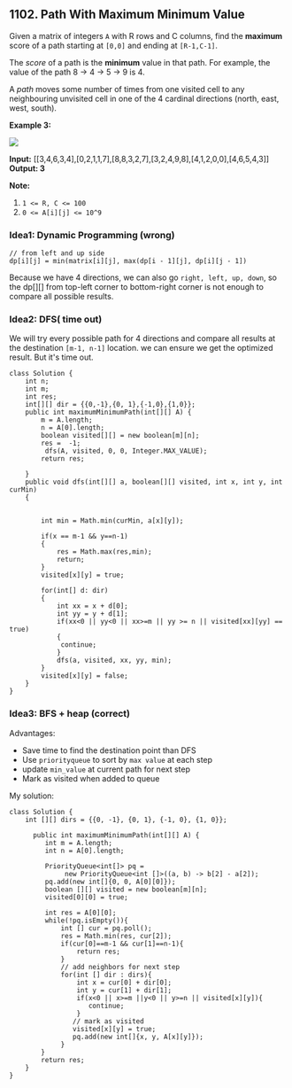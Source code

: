
## 1102. Path With Maximum Minimum Value

Given a matrix of integers  `A` with R rows and  C columns, find the  **maximum** score of a path starting at `[0,0]` and ending at  `[R-1,C-1]`.

The  _score_  of a path is the  **minimum**  value in that path. For example, the value of the path 8 → 4 → 5 → 9 is 4.

A  _path_  moves some number of times from one visited cell to any neighbouring unvisited cell in one of the 4 cardinal directions (north, east, west, south).

**Example 3:**

**![](https://assets.leetcode.com/uploads/2019/04/23/1313_ex3.JPG)**

**Input:** [[3,4,6,3,4],[0,2,1,1,7],[8,8,3,2,7],[3,2,4,9,8],[4,1,2,0,0],[4,6,5,4,3]]
**Output: 3**

**Note:**

1.  `1 <= R, C <= 100`
2.  `0 <= A[i][j] <= 10^9`

### Idea1: Dynamic Programming (wrong)
```
// from left and up side
dp[i][j] = min(matrix[i][j], max(dp[i - 1][j], dp[i][j - 1])
```
Because we have 4 directions, we can also go `right, left, up, down`, so the dp[][] from top-left corner to bottom-right corner is not enough to compare all possible results.

### Idea2: DFS( time out)
We will try every possible path for 4 directions and compare all results at the destination `[m-1, n-1]` location. we can ensure we get the optimized result.
But it's time out. 
```
class Solution {
    int n;
    int m;
    int res;
    int[][] dir = {{0,-1},{0, 1},{-1,0},{1,0}};
    public int maximumMinimumPath(int[][] A) {
        m = A.length;
        n = A[0].length;
        boolean visited[][] = new boolean[m][n];
        res =  -1;
         dfs(A, visited, 0, 0, Integer.MAX_VALUE);
        return res;
        
    }
    public void dfs(int[][] a, boolean[][] visited, int x, int y, int curMin)
    {
        
        
        int min = Math.min(curMin, a[x][y]);
        
        if(x == m-1 && y==n-1)
        {
            res = Math.max(res,min);
            return;
        }
        visited[x][y] = true;
        
        for(int[] d: dir)
        {
            int xx = x + d[0];
            int yy = y + d[1];
            if(xx<0 || yy<0 || xx>=m || yy >= n || visited[xx][yy] == true)    
            {
             continue;   
	        }
            dfs(a, visited, xx, yy, min);
        }
        visited[x][y] = false;
    }
}
```

### Idea3: BFS + heap (correct)
Advantages:
* Save time to find the destination point than DFS
* Use `priorityqueue` to  sort by `max value` at each step
* update  `min_value` at current path for next step
* Mark as visited when added to queue

My solution:
```
class Solution {
    int [][] dirs = {{0, -1}, {0, 1}, {-1, 0}, {1, 0}};
      
      public int maximumMinimumPath(int[][] A) {
         int m = A.length;
         int n = A[0].length;
          
         PriorityQueue<int[]> pq = 
              new PriorityQueue<int []>((a, b) -> b[2] - a[2]);
         pq.add(new int[]{0, 0, A[0][0]});
         boolean [][] visited = new boolean[m][n];
         visited[0][0] = true;
         
         int res = A[0][0];
         while(!pq.isEmpty()){
             int [] cur = pq.poll();
             res = Math.min(res, cur[2]);
             if(cur[0]==m-1 && cur[1]==n-1){
                 return res;
             }
             // add neighbors for next step
             for(int [] dir : dirs){
                 int x = cur[0] + dir[0];
                 int y = cur[1] + dir[1];
                 if(x<0 || x>=m ||y<0 || y>=n || visited[x][y]){
                    continue;
                 }
                // mark as visited
                visited[x][y] = true;
                pq.add(new int[]{x, y, A[x][y]});
             }
        }
        return res;
    }
}
```